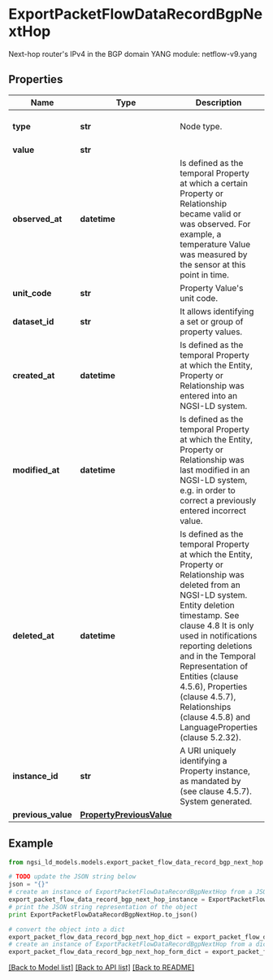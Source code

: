 # ExportPacketFlowDataRecordBgpNextHop

Next-hop router's IPv4 in the BGP domain  YANG module: netflow-v9.yang 

## Properties

Name | Type | Description | Notes
------------ | ------------- | ------------- | -------------
**type** | **str** | Node type.  | [optional] [default to 'Property']
**value** | **str** |  | 
**observed_at** | **datetime** | Is defined as the temporal Property at which a certain Property or Relationship became valid or was observed. For example, a temperature Value was measured by the sensor at this point in time.  | [optional] 
**unit_code** | **str** | Property Value&#39;s unit code.  | [optional] 
**dataset_id** | **str** | It allows identifying a set or group of property values.  | [optional] 
**created_at** | **datetime** | Is defined as the temporal Property at which the Entity, Property or Relationship was entered into an NGSI-LD system.  | [optional] [readonly] 
**modified_at** | **datetime** | Is defined as the temporal Property at which the Entity, Property or Relationship was last modified in an NGSI-LD system, e.g. in order to correct a previously entered incorrect value.  | [optional] [readonly] 
**deleted_at** | **datetime** | Is defined as the temporal Property at which the Entity, Property or Relationship was deleted from an NGSI-LD system.  Entity deletion timestamp. See clause 4.8 It is only used in notifications reporting deletions and in the Temporal Representation of Entities (clause 4.5.6), Properties (clause 4.5.7), Relationships (clause 4.5.8) and LanguageProperties (clause 5.2.32).  | [optional] [readonly] 
**instance_id** | **str** | A URI uniquely identifying a Property instance, as mandated by (see clause 4.5.7). System generated.  | [optional] [readonly] 
**previous_value** | [**PropertyPreviousValue**](PropertyPreviousValue.md) |  | [optional] 

## Example

```python
from ngsi_ld_models.models.export_packet_flow_data_record_bgp_next_hop import ExportPacketFlowDataRecordBgpNextHop

# TODO update the JSON string below
json = "{}"
# create an instance of ExportPacketFlowDataRecordBgpNextHop from a JSON string
export_packet_flow_data_record_bgp_next_hop_instance = ExportPacketFlowDataRecordBgpNextHop.from_json(json)
# print the JSON string representation of the object
print ExportPacketFlowDataRecordBgpNextHop.to_json()

# convert the object into a dict
export_packet_flow_data_record_bgp_next_hop_dict = export_packet_flow_data_record_bgp_next_hop_instance.to_dict()
# create an instance of ExportPacketFlowDataRecordBgpNextHop from a dict
export_packet_flow_data_record_bgp_next_hop_form_dict = export_packet_flow_data_record_bgp_next_hop.from_dict(export_packet_flow_data_record_bgp_next_hop_dict)
```
[[Back to Model list]](../README.md#documentation-for-models) [[Back to API list]](../README.md#documentation-for-api-endpoints) [[Back to README]](../README.md)


